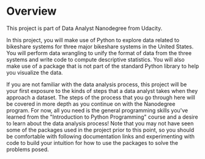 # Overview
This project is part of Data Analyst Nanodegree from Udacity.

In this project, you will make use of Python to explore data related to bikeshare systems for three major bikeshare systems
in the United States. You will perform data wrangling to unify the format of data from the three systems and write code to
compute descriptive statistics. You will also make use of a package that is not part of the standard Python library to help
you visualize the data.

If you are not familiar with the data analysis process, this project will be your first exposure to the kinds of steps that
a data analyst takes when they approach a dataset. The steps of the process that you go through here will be covered in more
depth as you continue on with the Nanodegree program. For now, all you need is the general programming skills you've learned
from the "Introduction to Python Programming" course and a desire to learn about the data analysis process! Note that you may
not have seen some of the packages used in the project prior to this point, so you should be comfortable with following
documentation links and experimenting with code to build your intuition for how to use the packages to solve the problems posed.
